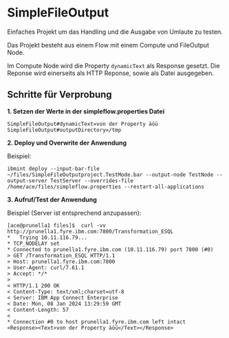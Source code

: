 # SimpleFileOutput

Einfaches Projekt um das Handling und die Ausgabe von Umlaute zu testen. 

Das Projekt besteht aus einem Flow mit einem Compute und FileOutput Node.  

Im Compute Node wird die Property `dynamicText` als Response gesetzt. Die Reponse wird einerseits als HTTP Reponse, sowie als Datei ausgegeben. 

## Schritte für Verprobung 

**1. Setzen der Werte in der simpleflow.properties Datei** 

``` 
SimpleFileOutput#dynamicText=von der Property äöü
SimpleFileOutput#outputDirectory=/tmp
```

**2. Deploy und Overwrite der Anwendung**

Beispiel: 
```
ibmint deploy --input-bar-file ~/files/SimpleFileOutputproject.TestMode.bar --output-node TestNode --output-server TestServer --overrides-file /home/ace/files/simpleflow.properties --restart-all-applications
```

**3. Aufruf/Test der Anwendung** 

Beispiel (Server ist entsprechend anzupassen):
```
[ace@prunella1 files]$  curl -vv http://prunella1.fyre.ibm.com:7800/Transformation_ESQL
*   Trying 10.11.116.79...
* TCP_NODELAY set
* Connected to prunella1.fyre.ibm.com (10.11.116.79) port 7800 (#0)
> GET /Transformation_ESQL HTTP/1.1
> Host: prunella1.fyre.ibm.com:7800
> User-Agent: curl/7.61.1
> Accept: */*
>
< HTTP/1.1 200 OK
< Content-Type: text/xml;charset=utf-8
< Server: IBM App Connect Enterprise
< Date: Mon, 08 Jan 2024 13:29:59 GMT
< Content-Length: 57
<
* Connection #0 to host prunella1.fyre.ibm.com left intact
<Response><Text>von der Property äöü</Text></Response>
```



